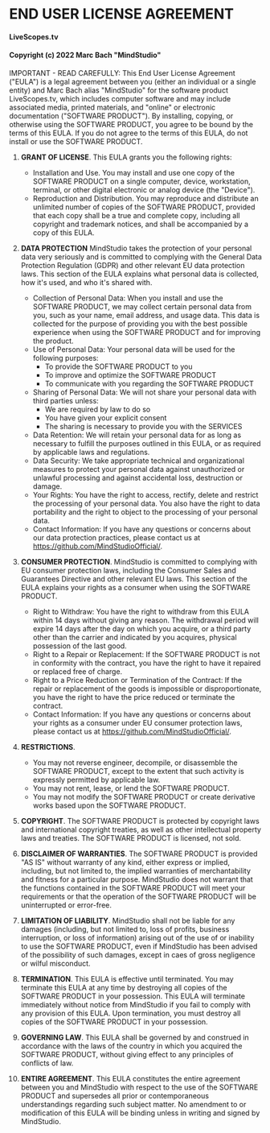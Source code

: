 # END USER LICENSE AGREEMENT

#### LiveScopes.tv
#### Copyright (c) 2022 Marc Bach "MindStudio"

IMPORTANT - READ CAREFULLY: 
This End User License Agreement ("EULA") is a legal agreement between you (either an individual or a single entity) and Marc Bach alias "MindStudio" for the software product LiveScopes.tv, which includes computer software and may include associated media, printed materials, and "online" or electronic documentation ("SOFTWARE PRODUCT"). By installing, copying, or otherwise using the SOFTWARE PRODUCT, you agree to be bound by the terms of this EULA. If you do not agree to the terms of this EULA, do not install or use the SOFTWARE PRODUCT.

1. **GRANT OF LICENSE**. 
   This EULA grants you the following rights:
   - Installation and Use. You may install and use one copy of the SOFTWARE PRODUCT on a single computer, device, workstation, terminal, or other digital electronic or analog device (the "Device").
   - Reproduction and Distribution. You may reproduce and distribute an unlimited number of copies of the SOFTWARE PRODUCT, provided that each copy shall be a true and complete copy, including all copyright and trademark notices, and shall be accompanied by a copy of this EULA.

2. **DATA PROTECTION**
   MindStudio takes the protection of your personal data very seriously and is committed to complying with the General Data Protection Regulation (GDPR) and other relevant EU data protection laws. This section of the EULA explains what personal data is collected, how it's used, and who it's shared with.
   
   - Collection of Personal Data: 
        When you install and use the SOFTWARE PRODUCT, we may collect certain personal data from you, such as your name, email address, and usage data. This data is collected for the purpose of providing you with the best possible experience when using the SOFTWARE PRODUCT and for improving the product.
   - Use of Personal Data: 
        Your personal data will be used for the following purposes:
        - To provide the SOFTWARE PRODUCT to you
        - To improve and optimize the SOFTWARE PRODUCT
        - To communicate with you regarding the SOFTWARE PRODUCT
   - Sharing of Personal Data:
        We will not share your personal data with third parties unless:
        -  We are required by law to do so
        -  You have given your explicit consent
        -  The sharing is necessary to provide you with the SERVICES
   - Data Retention: 
        We will retain your personal data for as long as necessary to fulfill the purposes outlined in this EULA, or as required by applicable laws and regulations.
   - Data Security: 
        We take appropriate technical and organizational measures to protect your personal data against unauthorized or unlawful processing and against accidental loss, destruction or damage.
   - Your Rights: 
        You have the right to access, rectify, delete and restrict the processing of your personal data. You also have the right to data portability and the right to object to the processing of your personal data.
   - Contact Information: 
        If you have any questions or concerns about our data protection practices, please contact us at https://github.com/MindStudioOfficial/.
4. **CONSUMER PROTECTION**.
   MindStudio is committed to complying with EU consumer protection laws, including the Consumer Sales and Guarantees Directive and other relevant EU laws. This section of the EULA explains your rights as a consumer when using the SOFTWARE PRODUCT.
   - Right to Withdraw: 
        You have the right to withdraw from this EULA within 14 days without giving any reason. The withdrawal period will expire 14 days after the day on which you acquire, or a third party other than the carrier and indicated by you acquires, physical possession of the last good.
   - Right to a Repair or Replacement: 
        If the SOFTWARE PRODUCT is not in conformity with the contract, you have the right to have it repaired or replaced free of charge.
   - Right to a Price Reduction or Termination of the Contract: 
        If the repair or replacement of the goods is impossible or disproportionate, you have the right to have the price reduced or terminate the contract.
   - Contact Information: 
        If you have any questions or concerns about your rights as a consumer under EU consumer protection laws, please contact us at https://github.com/MindStudioOfficial/.

5. **RESTRICTIONS**. 
   - You may not reverse engineer, decompile, or disassemble the SOFTWARE PRODUCT, except to the extent that such activity is expressly permitted by applicable law. 
   - You may not rent, lease, or lend the SOFTWARE PRODUCT. 
   - You may not modify the SOFTWARE PRODUCT or create derivative works based upon the SOFTWARE PRODUCT.

6. **COPYRIGHT**. 
   The SOFTWARE PRODUCT is protected by copyright laws and international copyright treaties, as well as other intellectual property laws and treaties. The SOFTWARE PRODUCT is licensed, not sold.

7. **DISCLAIMER OF WARRANTIES**. 
   The SOFTWARE PRODUCT is provided "AS IS" without warranty of any kind, either express or implied, including, but not limited to, the implied warranties of merchantability and fitness for a particular purpose. MindStudio does not warrant that the functions contained in the SOFTWARE PRODUCT will meet your requirements or that the operation of the SOFTWARE PRODUCT will be uninterrupted or error-free.

8. **LIMITATION OF LIABILITY**. 
   MindStudio shall not be liable for any damages (including, but not limited to, loss of profits, business interruption, or loss of information) arising out of the use of or inability to use the SOFTWARE PRODUCT, even if MindStudio has been advised of the possibility of such damages, except in caes of gross negligence or wilful misconduct.

9.  **TERMINATION**. 
   This EULA is effective until terminated. You may terminate this EULA at any time by destroying all copies of the SOFTWARE PRODUCT in your possession. This EULA will terminate immediately without notice from MindStudio if you fail to comply with any provision of this EULA. Upon termination, you must destroy all copies of the SOFTWARE PRODUCT in your possession.

10. **GOVERNING LAW**. 
   This EULA shall be governed by and construed in accordance with the laws of the country in which you acquired the SOFTWARE PRODUCT, without giving effect to any principles of conflicts of law.

11. **ENTIRE AGREEMENT**. 
   This EULA constitutes the entire agreement between you and MindStudio with respect to the use of the SOFTWARE PRODUCT and supersedes all prior or contemporaneous understandings regarding such subject matter. No amendment to or modification of this EULA will be binding unless in writing and signed by MindStudio.